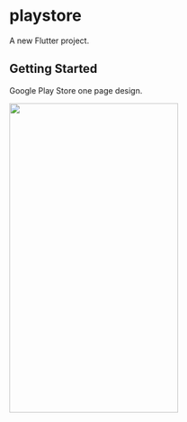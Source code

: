 # playstore

A new Flutter project.

## Getting Started

Google Play Store one page design.


<img src="https://user-images.githubusercontent.com/87732849/147294005-2aafdd82-525f-412b-85f0-32a606704171.png" width="300" height="550">
